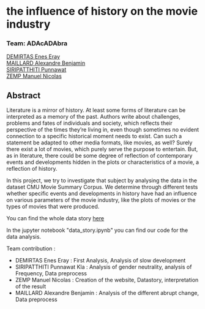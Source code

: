 # the influence of history on the movie industry
### Team: ADAcADAbra
[DEMIRTAS Enes Eray](https://github.com/ErayDemirtas)\
[MAILLARD Alexandre Benjamin](https://github.com/AlexMlld)\
[SIRIPATTHITI Punnawat](https://github.com/PunnawatSiri)\
[ZEMP Manuel Nicolas](https://github.com/hercbone)

## Abstract
Literature is a mirror of history. At least some forms of literature can be interpreted as a memory of the past. Authors write about challenges, problems and fates of individuals and society, which reflects their perspective of the times they’re living in, even though sometimes no evident connection to a specific historical moment needs to exist. Can such a statement be adapted to other media formats, like movies, as well? Surely there exist a lot of movies, which purely serve the purpose to entertain. But, as in literature, there could be some degree of reflection of contemporary events and developments hidden in the plots or characteristics of a movie, a reflection of history.

In this project, we try to investigate that subject by analysing the data in the dataset CMU Movie Summary Corpus. We determine through different tests whether specific events and developments in history have had an influence on various parameters of the movie industry, like the plots of movies or the types of movies that were produced. 

You can find the whole data story [here](https://epfl-ada.github.io/ADAcADAbra-data-story-cayman/)

In the jupyter notebook "data_story.ipynb" you can find our code for the data analysis. 

Team contribution : 
- DEMIRTAS Enes Eray : First Analysis, Analysis of slow development 
- SIRIPATTHITI Punnawat Kla : Analysis of gender neutrality, analysis of Frequency, Data preprocess
- ZEMP Manuel Nicolas : Creation of the website, Datastory, interpretation of the result
- MAILLARD Alexandre Benjamin : Analysis of the different abrupt change, Data preprocess
